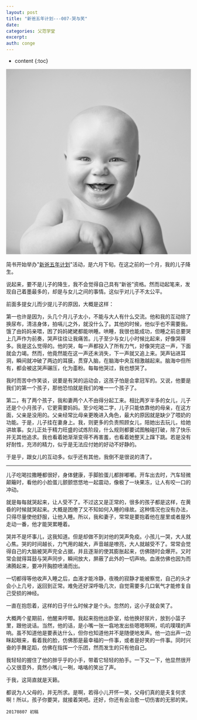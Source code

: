 ```yaml
---
layout: post
title: "新爸五年计划---007-哭与笑"
date:
categories: 父范学堂
excerpt:
auth: conge
---
```

* content
{:toc}

![baby-799956_1920.jpg](/assets/images/父范学堂/118382-df956987bf595d3a.jpg)

简书开始举办"[新爸五年计划](http://www.jianshu.com/c/ff396a43e184)"活动，是六月下旬。在这之前的一个月，我的儿子降生。

说起来，要不是儿子的降生，我不会觉得自己具有“新爸”资格。然而动起笔来，发现自己着墨最多的，却是与女儿之间的事情。这似乎对儿子不太公平。

前面多提女儿而少提儿子的原因，大概是这样：

第一也许是因为，头几个月儿子太小，不能与大人有什么交流。他和我的互动除了换尿布，清洁身体，拍嗝儿之外，就没什么了。其他的时候，他似乎也不需要我。饿了由妈妈亲喂，困了妈妈姥姥都能哄睡。哄睡，我很也能成功，但睡之前总要哭上几声作为前奏，哭声往往让我痛苦。儿子至少与女儿小时候比起来，好像哭得多。我是这么觉得的。他的哭，每一声都投入了所有力气，好像哭完这一声，下面就会力竭。然而，他竟然能在这一声还未消失，下一声就又追上来。哭声钻进耳洞，瞬间就冲破了两边的耳膜，贯穿入脑，在脑海中央互相激越起来。脑海中但所有，都会被这哭声碾压，化为齑粉。每每他哭过，我也想哭了。

我时而苦中作笑谈，说要是有哭的运动会，这孩子怕是会拿冠军的。又说，他要是我们的第一个孩子，那他恐怕就是我们的唯一一个孩子了。

第二，有了两个孩子，我和妻两个人不由得分起工来。相比两岁半多的女儿，儿子还是个小月孩子，它更需要妈妈。至少吃喝二字，儿子只能依靠他的母亲，在这方面，父亲是没用的。父亲经常比母亲更晚进入角色，最大的原因就是缺少了喂奶的功能。于是，儿子挂在妻身上。我，则更多的负责照顾女儿，陪她出去玩儿，给她讲故事。女儿正处于精力旺盛的试炼阶段，什么规则都要试图触碰打破，除了快乐并无其他追求。我也看着她渐渐变得不再害羞，也看着她整天上蹿下跳。若是没有好耐性，充沛的精力，似乎是无法应付她的好动不好静的。

于是乎，跟女儿的互动多。似乎还有其他，我倒不是很说的清了。

-----

儿子吃喝拉撒睡都很好，身体健康，手脚脸蛋儿都胖嘟嘟。开车出去时，汽车轻微颠簸时，看他的小脸蛋儿颤颤悠悠地一起震动，像极了一块果冻，让人有咬一口的冲动。

就是每每就哭起来，让人受不了。不过这又是正常的，很多的孩子都是这样，在黄昏的时候就哭起来。大概是困倦了又不知如何入睡的缘故。这种情况也没有办法，只得尽量使他舒服，让他入睡。所以，我和妻子，常常是要抱着他在屋里或者屋外走动一番，他才能哭累睡着。

哭并不是坏事儿，这我知道。但是却做不到对他的哭声免疫。小孩儿一哭，大人就心焦。哭的时间越长，力气用的越大，声音越是嘹亮，大人就越受不了。常常会觉得自己的大脑被哭声完全占据，并且逐渐的使其膨胀起来，仿佛随时会爆开。又时常会就得耳鼓与哭声同步，瞬间放大，屏蔽了此外的一切声响。血液仿佛也因为而沸腾起来，要冲开胸腔喷涌而出。

一切都得等他收声入睡之后，血液才能冷静，夜晚的寂静才能被察觉，自己的头才会小上几号，返回到正常。难免还好深呼吸几次，自觉需要多几口氧气才能修复自己受损的神经。

一直在抱怨着，这样的日子什么时候才是个头。忽然的，这小子就会笑了。

大概两个星期前，他醒来哼唧。我起来抱他出卧室，给他换好尿片，放到小篮子里，跟他说话。当然，他的话，是小嘴一张一翕地发出些嗯嗯啊啊，叽叽噗噗的声响。虽不知道他是要表达什么，但你也知道他并不是随便地发声。他一边出声一边眯起眼来，看着我的脸，仿佛那是最幸福的一件事，或者是好笑的一件事。同时兴奋的手舞足蹈，仿佛在指挥一个乐团，然而发生的只有他自己。

我轻轻的握住了他的胖乎乎的小手，带着它轻轻的拍手。一下又一下，他显然很开心又很意外，竟然小嘴儿一咧，咯咯的笑出了声。

于我，这简直就是天籁。

都说为人父母的，并无所求。是啊，若得小儿开怀一笑，父母们真的是夫复何求啊！所以，孩子你要哭，就接着哭吧。还好，你还有会治愈一切伤害的无邪的笑。


```
20170807 初稿
```
